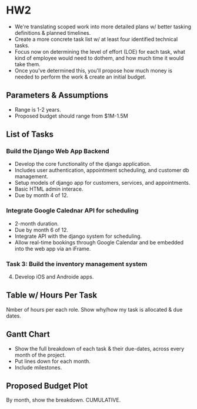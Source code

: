# HW2

* We're translating scoped work into more detailed plans w/ better tasking definitions & planned timelines.
* Create a more concrete task list w/ at least four identified technical tasks.
* Focus now on determining the level of effort (LOE) for each task, what kind of employee would need to dothem, and how much time it would take them.
* Once you've determined this, you'll propose how much money is needed to perform the work & create an initial budget.

## Parameters & Assumptions
* Range is 1-2 years.
* Proposed budget should range from $1M-1.5M


## List of Tasks

### Build the Django Web App Backend 
* Develop the core functionality of the django application.
* Includes user authentication, appointment scheduling, and customer db management. 
* Setup models of django app for customers, services, and appointments.
* Basic HTML admin interace.
* Due by month 4 of 12.

### Integrate Google Calednar API for scheduling
* 2-month duration.
* Due by month 6 of 12.
* Integrate API with the django system for scheduling.
* Allow real-time bookings through Google Calendar and be embedded into the web app via an iFrame.

### Task 3: Build the inventory management system
 

4. Develop iOS and Androide apps.



## Table w/ Hours Per Task
Nmber of hours per each role. Show why/how my task is allocated & due dates.

## Gantt Chart
* Show the full breakdown of each task & their due-dates, across every month of the project.
* Put lines down for each month.
* Include milestones.

## Proposed Budget Plot
By month, show the breakdown. CUMULATIVE.


